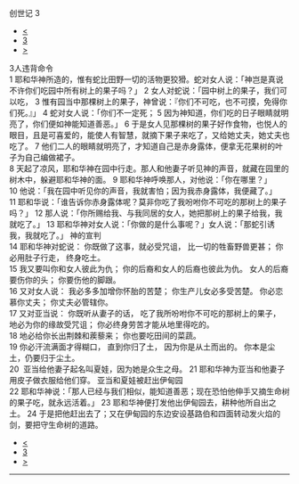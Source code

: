 ﻿





 创世记 3




* [<](bible/GEN02.md)
* [3](bible/GEN.md)
* [>](bible/GEN04.md)



 
3人违背命令  
1 耶和华神所造的，惟有蛇比田野一切的活物更狡猾。蛇对女人说：「神岂是真说不许你们吃园中所有树上的果子吗？」 
2 女人对蛇说：「园中树上的果子，我们可以吃， 
3 惟有园当中那棵树上的果子，神曾说：『你们不可吃，也不可摸，免得你们死。』」 
4 蛇对女人说：「你们不一定死； 
5 因为神知道，你们吃的日子眼睛就明亮了，你们便如神能知道善恶。」 
6 于是女人见那棵树的果子好作食物，也悦人的眼目，且是可喜爱的，能使人有智慧，就摘下果子来吃了，又给她丈夫，她丈夫也吃了。 
7 他们二人的眼睛就明亮了，才知道自己是赤身露体，便拿无花果树的叶子为自己编做裙子。  
8 天起了凉风，耶和华神在园中行走。那人和他妻子听见神的声音，就藏在园里的树木中，躲避耶和华神的面。 
9 耶和华神呼唤那人，对他说：「你在哪里？」 
10 他说：「我在园中听见你的声音，我就害怕；因为我赤身露体，我便藏了。」 
11 耶和华说：「谁告诉你赤身露体呢？莫非你吃了我吩咐你不可吃的那树上的果子吗？」 
12 那人说：「你所赐给我、与我同居的女人，她把那树上的果子给我，我就吃了。」 
13 耶和华神对女人说：「你做的是什么事呢？」女人说：「那蛇引诱我，我就吃了。」 神的宣判  
14 耶和华神对蛇说： 你既做了这事，就必受咒诅， 比一切的牲畜野兽更甚； 你必用肚子行走， 终身吃土。  
15 我又要叫你和女人彼此为仇； 你的后裔和女人的后裔也彼此为仇。 女人的后裔要伤你的头； 你要伤他的脚跟。  
16 又对女人说： 我必多多加增你怀胎的苦楚； 你生产儿女必多受苦楚。 你必恋慕你丈夫； 你丈夫必管辖你。  
17 又对亚当说： 你既听从妻子的话， 吃了我所吩咐你不可吃的那树上的果子， 地必为你的缘故受咒诅； 你必终身劳苦才能从地里得吃的。  
18 地必给你长出荆棘和蒺藜来； 你也要吃田间的菜蔬。  
19 你必汗流满面才得糊口， 直到你归了土， 因为你是从土而出的。 你本是尘土，仍要归于尘土。  
20  亚当给他妻子起名叫夏娃，因为她是众生之母。 
21 耶和华神为亚当和他妻子用皮子做衣服给他们穿。 亚当和夏娃被赶出伊甸园  
22 耶和华神说：「那人已经与我们相似，能知道善恶；现在恐怕他伸手又摘生命树的果子吃，就永远活着。」 
23 耶和华神便打发他出伊甸园去，耕种他所自出之土。 
24 于是把他赶出去了；又在伊甸园的东边安设基路伯和四面转动发火焰的剑，要把守生命树的道路。 
* [<](bible/GEN02.md)
* [3](bible/GEN.md)
* [>](bible/GEN04.md)





---









